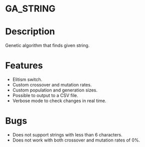 # GA_STRING

Description
===========

Genetic algorithm that finds given string.

Features
========

- Elitism switch.
- Custom crossover and mutation rates.
- Custom population and generation sizes.
- Possible to output to a CSV file.
- Verbose mode to check changes in real time.

Bugs
====

- Does not support strings with less than 6 characters.
- Does not work with both crossover and mutation rates of 0%.
